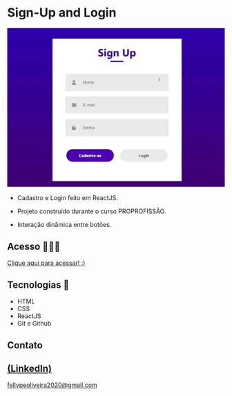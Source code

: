 # Sign-Up and Login

![preview](./.github/preview.gif)
 
 - Cadastro e Login feito em ReactJS.

 - Projeto construído durante o curso PROPROFISSÃO.

 - Interação dinâmica entre botões.

## Acesso 👨🏻‍💻
 [Clique aqui para acessar! :)](https://signup-login-fellype.vercel.app)

## Tecnologias 👾
- HTML
- CSS
- ReactJS
- Git e Github

## Contato
[(LinkedIn)](https://www.linkedin.com/in/fellype-oliveira-920699230/)
-----
fellypeoliveira2020@gmail.com
